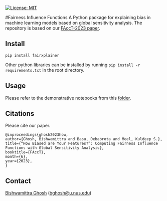 [![License: MIT](https://img.shields.io/badge/License-MIT-yellow.svg)](https://opensource.org/licenses/MIT)

#Fairness Influence Functions
A Python package for explaining bias in machine learning models based on global sensitivity analysis. The repository is based on our [FAccT-2023 paper](https://arxiv.org/pdf/2206.00667.pdf).

## Install
`pip install fairxplainer`

Other python libraries can be installed by running `pip install -r requirements.txt` in the root directory.

## Usage
Please refer to the demonstrative notebooks from this [folder](doc/).

## Citations
Please cite our paper.
```
@inproceedings{ghosh2023how,
author={Ghosh, Bishwamittra and Basu, Debabrota and Meel, Kuldeep S.},
title={“How Biased are Your Features?”: Computing Fairness Influence Functions with Global Sensitivity Analysis},
booktitle={FAccT},
month={6},
year={2023},
}
```

## Contact
[Bishwamittra Ghosh](https://bishwamittra.github.io/) (bghosh@u.nus.edu)
